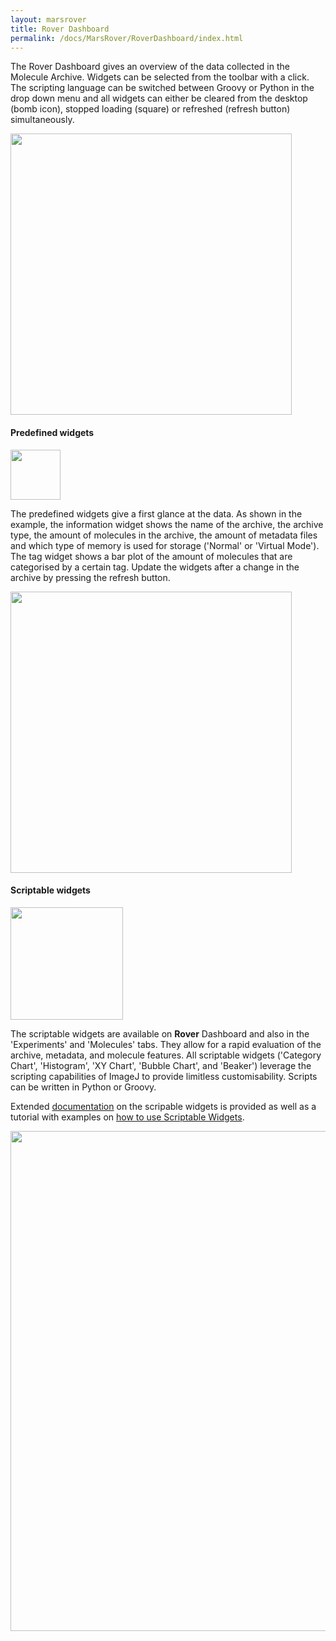 ```yaml
---
layout: marsrover
title: Rover Dashboard
permalink: /docs/MarsRover/RoverDashboard/index.html
---
```


The Rover Dashboard gives an overview of the data collected in the Molecule Archive.
Widgets can be selected from the toolbar with a click. The scripting language can be switched between Groovy or Python in the drop down menu and all widgets can either be cleared from the desktop (bomb icon), stopped loading (square) or refreshed (refresh button) simultaneously.

<img align='center' src='{{site.baseurl}}/docs/img/Rover/img5.png' width='450' />


#### Predefined widgets
<img align='center' src='{{site.baseurl}}/docs/img/Rover/img2.png' width='80' />

The predefined widgets give a first glance at the data. As shown in the example, the
information widget shows the name of the archive, the archive type, the amount of molecules in the archive, the amount of metadata files and which type of memory is used for storage ('Normal' or 'Virtual Mode'). The tag widget shows a bar plot of the amount of molecules that are categorised by a certain tag.
Update the widgets after a change in the archive by pressing the refresh button.

<img align='center' src='{{site.baseurl}}/docs/img/Rover/img4.png' width='450' />


#### Scriptable widgets
<img align='center' src='{{site.baseurl}}/docs/img/Rover/img3.png' width='180' />

The scriptable widgets are available on **Rover** Dashboard and also in the 'Experiments' and 'Molecules' tabs. They allow for a rapid evaluation of the archive, metadata, and molecule features. All scriptable widgets ('Category Chart', 'Histogram', 'XY Chart', 'Bubble Chart', and 'Beaker') leverage the scripting capabilities of ImageJ to provide limitless customisability. Scripts can be written in Python or Groovy.

Extended [documentation](https://duderstadt-lab.github.io/mars-docs/docs/MarsRover/ScriptableWidgets/) on the scripable widgets is provided as well as a tutorial with examples on [how to use Scriptable Widgets](https://duderstadt-lab.github.io/mars-docs/tutorials/workingwithmars/scriptable-widgets/).


<img align='center' src='{{site.baseurl}}/docs/img/Rover/img6.png' width='800' />
